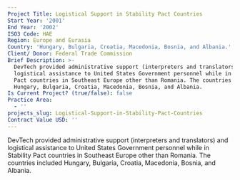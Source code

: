 ```yaml
---
Project Title: Logistical Support in Stability Pact Countries
Start Year: '2001'
End Year: '2002'
ISO3 Code: HAE
Region: Europe and Eurasia
Country: 'Hungary, Bulgaria, Croatia, Macedonia, Bosnia, and Albania.'
Client/ Donor: Federal Trade Commission
Brief Description: >-
  DevTech provided administrative support (interpreters and translators) and
  logistical assistance to United States Government personnel while in Stability
  Pact countries in Southeast Europe other than Romania. The countries included
  Hungary, Bulgaria, Croatia, Macedonia, Bosnia, and Albania.
Is Current Project? (true/false): false
Practice Area:
  - ''
projects_slug: Logistical-Support-in-Stability-Pact-Countries
Contract Value USD: ''
---
```

DevTech provided administrative support (interpreters and translators) and logistical assistance to United States Government personnel while in Stability Pact countries in Southeast Europe other than Romania. The countries included Hungary, Bulgaria, Croatia, Macedonia, Bosnia, and Albania.